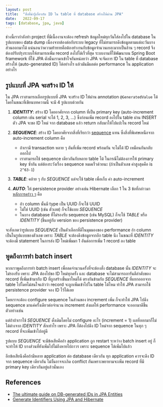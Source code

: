 ```yaml
---
layout: post
title:  "สิ่งที่น่ารู้เกี่ยวกับ ID ใน table ที่ database สร้างให้ผ่าน JPA"
date:   2022-09-17
tags: [database, jpa, java]
---
```

ช่วงนี้เรากำลังทำ project ที่มีเนื้องานจะต้อง refresh ข้อมูลใหม่ทุกวันใส่ลงไปใน database ในรูปแบบของ data dump เนื่องจากต้องต่อกับระบบ legacy ที่ไม่สามารถดึงข้อมูลตามแต่ละวันบางส่วนออกมาได้ แน่นอนว่าความท้าทายคือต้องทำงานกับข้อมูลจำนวนเยอะมากเป็นล้าน ๆ record จึงต้องปรับปรุงระบบให้สามารถเพิ่ม record ลงไปได้เร็วที่สุด ระบบงานที่ใช้พัฒนาบน Spring Boot framework ที่ใช้ JPA ดังนั้นเรามาเข้าใจกันหน่อยว่า JPA จะจัดการ ID ใน table ที่ database สร้างให้ (auto-generated ID) ได้อย่างไร แล้วมันมีผลต่อ performance ใน application อย่างไร

## รูปแบบที่ JPA จะสร้าง ID ให้

ใน JPA เราสามารถเลือกรูปแบบที่ JPA จะสร้าง ID ให้ผ่าน annotation `@GeneratedValue` ได้ โดยในขณะที่เขียนบทความนี้ จะมี 4 รูปแบบด้วยกัน

<script src="https://gist.github.com/raksit31667/2f154f8f6568e4e6ec03d6ca0fe7d592.js"></script>

1. ***IDENTITY***: สร้าง ID โดยอาศัยจาก column ที่เป็น primary key (auto-increment column เช่น serial จะได้ 1, 2, 3, ...) ซึ่งก่อนเพิ่ม record ลงไปใน table ผ่าน INSERT ตัว JPA จะขอ ID ใหม่ จาก database แล้ว return กลับมาให้ไปแปะใน record ใหม่
2. ***SEQUENCE***: สร้าง ID โดยอาศัยจากสิ่งที่เรียกว่า [sequence](https://www.ibm.com/docs/en/db2/11.5?topic=objects-sequences) แทน ซึ่งสิ่งที่พิเศษเหนือจาก auto-increment column คือ

    - ถ้าเรามี transaction หลาย ๆ อันที่เพิ่ม record พร้อมกัน จะไม่ได้ ID เหมือนกันกลับออกไป
    - เราสามารถใช้ sequence เดียวกันกับหลาย table ได้ ในกรณีไม่ต้องการให้ primary key ซ้ำกัน แต่ต้องระวังเรื่อง sequence หมดเร็วด้วยนะ (ถ้าเป็นตัวเลข ค่าสูงสุดคือ is `2^63-1`)

    <script src="https://gist.github.com/raksit31667/0385ffe1e172389f47d1eba005041def.js"></script>

3. ***TABLE***: คล้าย ๆ กับ *SEQUENCE* แต่จะใช้ table เพื่อเก็บ ค่า auto-increment

    <script src="https://gist.github.com/raksit31667/b4062175ffa80f478cc79941c854a068.js"></script>
    
4. ***AUTO***: ให้ persistence provider อย่างเช่น Hibernate เลือก 1 ใน 3 ข้อที่กล่าวมา [หลักการคร่าว ๆ](https://docs.jboss.org/hibernate/orm/current/userguide/html_single/Hibernate_User_Guide.html#identifiers-generators-auto) คือ
    - ถ้า column นั้นมี type เป็น UUID ก็จะใช้ UUID
    - ไม่ใช่ UUID (เช่น ตัวเลข) ก็จะใช้แบบ *SEQUENCE*
    - ในบาง database ที่ไม่รองรับ sequence (เช่น MySQL) ก็จะใช้ *TABLE* หรือ *IDENTITY* (ขึ้นอยู่กับ version ของ persistence provider)

จะสังเกตว่ารูปแบบ *SEQUENCE* เป็นตัวเลือกที่ดีในมุมมองของ performance ถ้า column เป็นในรูปแบบของตัวเลข เพราะ *TABLE* จะต้องดึงข้อมูลจากอีก table นึง ในขณะที่ *IDENTITY* จะต้องมี statement ในการส่ง ID ใหม่เพิ่มมา 1 อันต่อการเพิ่ม 1 record ลง table

## พูดถึงการทำ batch insert
หากเราพูดถึงการทำ batch insert เพื่อลดจำนวนครั้งที่จะต้องสั่ง database นั้น *IDENTITY* จะไม่รองรับ เพราะ JPA ต้องไปขอ ID ใหม่ทุกครั้ง และ database จะไม่สามารถการันตีลำดับของ record ที่เพิ่มเข้ามากับ ID ที่ถูกสร้างขึ้นมาใหม่ได้ ตรงกันข้ามกับ *SEQUENCE* ที่แยกออกจาก table ไปโดยไม่สนใจแล้วว่า record จะถูกเพิ่มเข้าไปใน table ได้ไหม ทำให้ JPA สามารถใช้ persistence provider จอง ID ไว้ได้เลย

โดยเราจะต้อง configure sequence ในส่วนของ increment เพิ่ม ก็จะทำให้ JPA ไปดึง sequence มาแค่ครั้งเดียวต่อจำนวน increment ส่งผลให้ performance จะออกมาดีขึ้น ตัวอย่างเช่น

<script src="https://gist.github.com/raksit31667/de8024d4bbaa9c4cba1c21678a2078fe.js"></script>

แต่ถ้าถ้าเราใช้ *SEQUENCE* ดั้งเดิมโดยไม่ configure อะไร (increment = 1) ผลที่ออกมาก็ไม่ได้ต่างจาก *IDENTITY* สักเท่าไร เพราะ JPA ก็ต้องไปดึง ID ใหม่จาก sequence ในทุก ๆ record ที่จะเพิ่มเข้าไปอยู่ดี  

<script src="https://gist.github.com/raksit31667/88fc02f314beeeaaeb8f479901b47cdd.js"></script>

รูปแบบ *SEQUENCE* จะมีข้อเสียคือถ้า application ถูก restart ระหว่าง batch insert อยู่ ก็จะทำให้ ID บางส่วนที่ยังเพิ่มไปไม่ถึงหายไปถาวร เพราะ sequence ได้เพิ่มไปแล้ว  

อีกข้อเสียนึงคือถ้ามีหลาย application ต่อ database เดียวกัน ทุก application ควรจะดึง ID จาก sequence เดียวกัน ไม่งั้นอาจจะเกิด conflict กันเพราะพยายามจะเพิ่ม record ที่มี primary key เดียวกันอยู่แล้วนั่นเอง

## References
- [The ultimate guide on DB-generated IDs in JPA Entities](https://www.jpa-buddy.com/blog/the-ultimate-guide-on-db-generated/)
- [Generate Identifiers Using JPA and Hibernate](https://thorben-janssen.com/jpa-generate-primary-keys)
